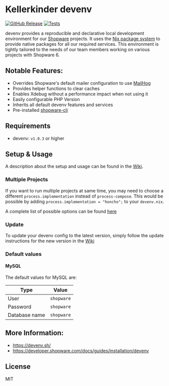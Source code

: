 # Kellerkinder devenv
[![GitHub Release](https://img.shields.io/github/v/release/kellerkinderDE/devenv-shopware.svg?style=flat)](https://github.com/kellerkinderDE/devenv-shopware/releases)
[![Tests](https://github.com/kellerkinderDE/devenv-shopware/actions/workflows/test_examples.yml/badge.svg)](https://github.com/kellerkinderDE/devenv-shopware/actions/workflows/test_examples.yml)

devenv provides a reproducible and declarative local development environment for our [Shopware](https://www.shopware.com) projects.
It uses the [Nix package system](https://nixos.org/) to provide native packages for all our required services. This environment is
tightly tailored to the needs of our team members working on various projects with Shopware 6.

## Notable Features:
- Overrides Shopware's default mailer configuration to use [MailHog](https://github.com/mailhog/MailHog)
- Provides helper functions to clear caches
- Enables Xdebug without a performance impact when not using it
- Easily configurable PHP Version
- Inherits all default devenv features and services
- Pre-installed [shopware-cli](https://sw-cli.fos.gg/)

## Requirements
* devenv: `v1.0.3` or higher

## Setup & Usage
A description about the setup and usage can be found in the [Wiki](https://github.com/kellerkinderDE/devenv-shopware/wiki).

### Multiple Projects
If you want to run multiple projects at same time, you may need to choose a different `process.implementation` instead of `process-compose`.
This would be possible by adding `process.implementation = "honcho";` to your `devenv.nix`.

A complete list of possible options can be found [here](https://devenv.sh/reference/options/#processimplementation)

### Update
To update your devenv config to the latest version, simply follow the update instructions for the new version in the [Wiki](https://github.com/kellerkinderDE/devenv-shopware/wiki/Update)

### Default values
#### MySQL
The default values for MySQL are:

| Type          | Value      |
|---------------|------------|
| User          | `shopware` |
| Password      | `shopware` |
| Database name | `shopware` |

## More Information:
- https://devenv.sh/
- https://developer.shopware.com/docs/guides/installation/devenv

## License
MIT
